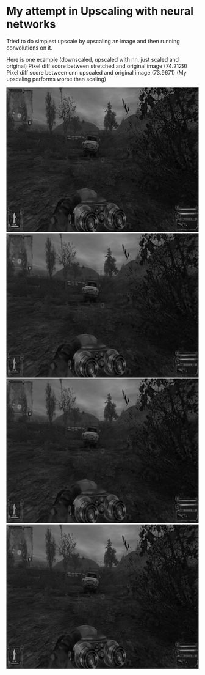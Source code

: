 # My attempt in Upscaling with neural networks
Tried to do simplest upscale by upscaling an image and then running convolutions on it.

Here is one example (downscaled, upscaled with nn, just scaled and original)
Pixel diff score between stretched and original image (74.2129)
Pixel diff score between cnn upscaled and original image (73.9671)
(My upscaling performs worse than scaling)


![Downscaled](Assets/downscaled.jpg)
![Upscaled](Assets/upscaled.jpg)
![Upscaled](Assets/scaled.jpg)
![Original](Assets/original.jpg)

